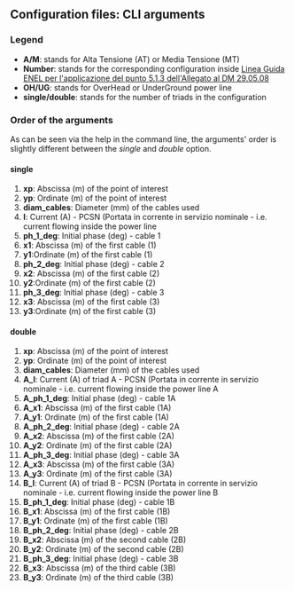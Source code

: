 ## Configuration files: CLI arguments

### Legend

- **A/M**: stands for Alta Tensione (AT) or Media Tensione (MT)
- **Number**: stands for the corresponding configuration inside [Linea Guida ENEL per l'applicazione del punto 5.1.3 dell'Allegato al DM 29.05.08][1]
- **OH/UG**: stands for OverHead or UnderGround power line
- **single/double**: stands for the number of triads in the configuration


### Order of the arguments

As can be seen via the help in the command line, the arguments' order is slightly different between the _single_ and _double_ option.

#### single

1. **xp**: Abscissa (m) of the point of interest
2. **yp**: Ordinate (m) of the point of interest
3. **diam_cables**: Diameter (mm) of the cables used
4. **I**: Current (A) - PCSN (Portata in corrente in servizio nominale - i.e. current flowing inside the power line
5. **ph_1_deg**: Initial phase (deg) - cable 1
6. **x1**: Abscissa (m) of the first cable (1)
7. **y1**:Ordinate (m) of the first cable (1)
8. **ph_2_deg**: Initial phase (deg) - cable 2
9. **x2**: Abscissa (m) of the first cable (2)
10. **y2**:Ordinate (m) of the first cable (2)
11. **ph_3_deg**: Initial phase (deg) - cable 3
12. **x3**: Abscissa (m) of the first cable (3)
13. **y3**:Ordinate (m) of the first cable (3)

#### double

1. **xp**: Abscissa (m) of the point of interest
2. **yp**: Ordinate (m) of the point of interest
3. **diam_cables**: Diameter (mm) of the cables used
4. **A_I**: Current (A) of triad A - PCSN (Portata in corrente in servizio nominale - i.e. current flowing inside the power line A
5. **A_ph_1_deg**: Initial phase (deg) - cable 1A
6. **A_x1**: Abscissa (m) of the first cable (1A)
7. **A_y1**: Ordinate (m) of the first cable (1A)
8. **A_ph_2_deg**: Initial phase (deg) - cable 2A
9. **A_x2**: Abscissa (m) of the first cable (2A)
10. **A_y2**: Ordinate (m) of the first cable (2A)
11. **A_ph_3_deg**: Initial phase (deg) - cable 3A
12. **A_x3**: Abscissa (m) of the first cable (3A)
13. **A_y3**: Ordinate (m) of the first cable (3A)
14. **B_I**: Current (A) of triad B - PCSN (Portata in corrente in servizio nominale - i.e. current flowing inside the power line B
15. **B_ph_1_deg**: Initial phase (deg) - cable 1B
16. **B_x1**: Abscissa (m) of the first cable (1B)
17. **B_y1**: Ordinate (m) of the first cable (1B)
18. **B_ph_2_deg**: Initial phase (deg) - cable 2B
19. **B_x2**: Abscissa (m) of the second cable (2B)
20. **B_y2**: Ordinate (m) of the second cable (2B)
21. **B_ph_3_deg**: Initial phase (deg) - cable 3B
22. **B_x3**: Abscissa (m) of the third cable (3B)
23. **B_y3**: Ordinate (m) of the third cable (3B)



[1]:https://www.e-distribuzione.it/content/dam/e-distribuzione/documenti/connessione_alla_rete/regole_tecniche/LineaGuidaDPA.pdf